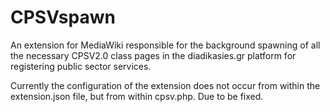 # CPSVspawn

An extension for MediaWiki responsible for the background spawning of all the necessary CPSV2.0 class pages in the diadikasies.gr platform for registering public sector services.

Currently the configuration of the extension does not occur from within the extension.json file, but from within cpsv.php. Due to be fixed.
